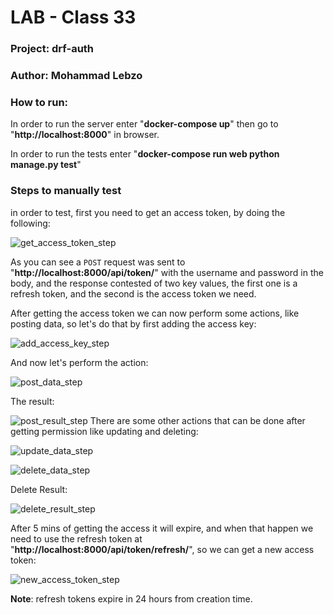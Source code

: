 # LAB - Class 33

### Project: drf-auth

### Author: Mohammad Lebzo

### How to run:

In order to run the server enter "**docker-compose up**" then go to "**http://localhost:8000**" in browser.

In order to run the tests enter "**docker-compose run web python manage.py test**"

### Steps to manually test

in order to test, first you need to get an access token, by doing the following:

![get_access_token_step](./assets/imgs/access_token_step.PNG)

As you can see a `POST` request was sent to "**http://localhost:8000/api/token/**" with the 
username and password in the body, and the response contested of two key values, the first one is a refresh token, 
and the second is the access token we need.

After getting the access token we can now perform some actions, like posting data, so let's do that by first adding 
the access key:

![add_access_key_step](./assets/imgs/add_access_key_step.PNG)

And now let's perform the action:

![post_data_step](./assets/imgs/post_data_step.PNG)

The result:

![post_result_step](./assets/imgs/post_result_step.PNG)
There are some other actions that can be done after getting permission like updating and deleting: 

![update_data_step](./assets/imgs/update_data_step.PNG)

![delete_data_step](./assets/imgs/delete_data_step.PNG)

Delete Result:

![delete_result_step](./assets/imgs/delete_result_step.PNG)

After 5 mins of getting the access it will expire, and when that happen we need to use the refresh token 
at "**http://localhost:8000/api/token/refresh/**", so we can get a new access token:

![new_access_token_step](./assets/imgs/new_access_token_step.PNG)

**Note**: refresh tokens expire in 24 hours from creation time.
